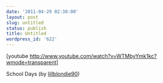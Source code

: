 ```yaml
---
date: '2011-04-29 02:38:00'
layout: post
slug: untitled
status: publish
title: Untitled
wordpress_id: '622'
---
```



    

[youtube http://www.youtube.com/watch?v=WTMbyYmk1kc?wmode=transparent]




School Days (by [lillblondie90](http://www.youtube.com/watch?v=WTMbyYmk1kc&feature=related))


  
